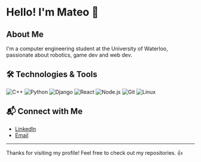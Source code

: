 # Hello! I'm Mateo 👋

## About Me
I'm a computer engineering student at the University of Waterloo, passionate about robotics, game dev and web dev.

## 🛠️ Technologies & Tools
![C++](https://img.shields.io/badge/-C++-00599C?style=flat&logo=cplusplus&logoColor=ffffff)
![Python](https://img.shields.io/badge/-Python-3776AB?style=flat&logo=python&logoColor=ffffff)
![Django](https://img.shields.io/badge/-Django-092E20?style=flat&logo=django&logoColor=ffffff)
![React](https://img.shields.io/badge/-React-61DAFB?style=flat&logo=react&logoColor=000000)
![Node.js](https://img.shields.io/badge/-Node.js-339933?style=flat&logo=node.js&logoColor=ffffff)
![Git](https://img.shields.io/badge/-Git-F05032?style=flat&logo=git&logoColor=ffffff)
![Linux](https://img.shields.io/badge/-Linux-FCC624?style=flat&logo=linux&logoColor=000000)

## 📬 Connect with Me

- [LinkedIn](https://www.linkedin.com/in/mateoya/)
- [Email](mailto:mateo.e.yajure@gmail.com)

---

Thanks for visiting my profile! Feel free to check out my repositories. 👍
